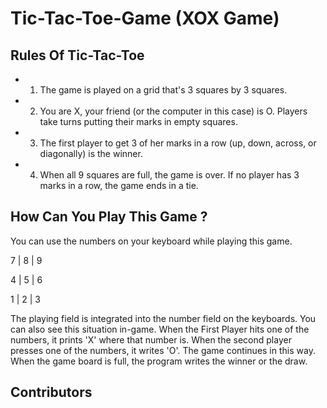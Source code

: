 # Tic-Tac-Toe-Game (XOX Game)

## Rules Of Tic-Tac-Toe
- 1. The game is played on a grid that's 3 squares by 3 squares.

- 2. You are X, your friend (or the computer in this case) is O. Players take turns putting their marks in empty squares.

- 3. The first player to get 3 of her marks in a row (up, down, across, or diagonally) is the winner.

- 4. When all 9 squares are full, the game is over. If no player has 3 marks in a row, the game ends in a tie.

## How Can You Play This Game ?

You can use the numbers on your keyboard while playing this game. 

 7 | 8 | 9

 4 | 5 | 6

 1 | 2 | 3
 
The playing field is integrated into the number field on the keyboards. You can also see this situation in-game.
When the First Player hits one of the numbers, it prints 'X' where that number is. When the second player presses one of the numbers, it writes 'O'. The game continues in this way. When the game board is full, the program writes the winner or the draw.

## Contributors
